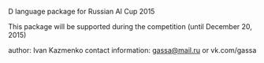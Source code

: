 D language package for Russian AI Cup 2015

This package will be supported during the competition (until December 20, 2015)

author: Ivan Kazmenko
contact information: gassa@mail.ru or vk.com/gassa
